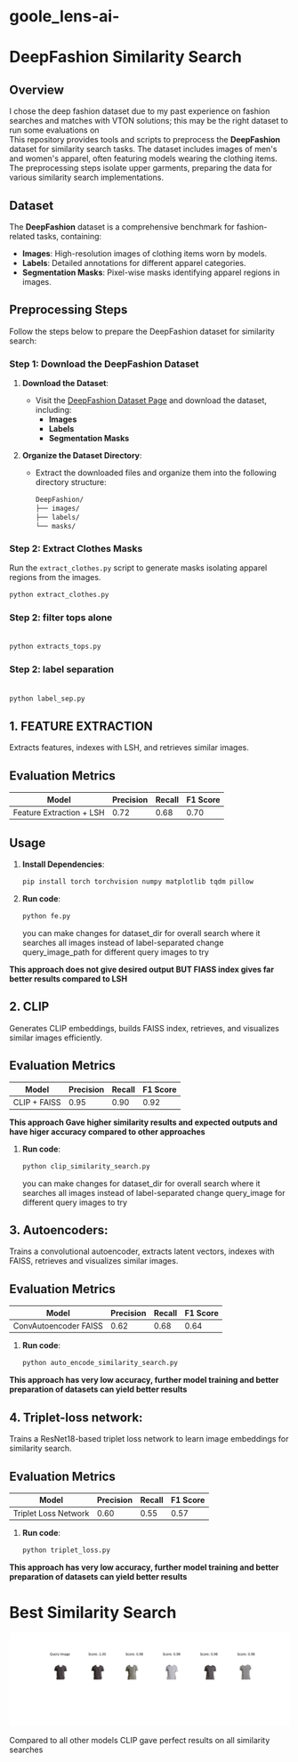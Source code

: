# goole_lens-ai-

# DeepFashion Similarity Search

## Overview
I chose the deep fashion dataset due to my past experience on fashion searches and matches with VTON solutions; this may be the right dataset to run some evaluations on  
This repository provides tools and scripts to preprocess the **DeepFashion** dataset for similarity search tasks. The dataset includes images of men's and women's apparel, often featuring models wearing the clothing items. The preprocessing steps isolate upper garments, preparing the data for various similarity search implementations.

## Dataset

The **DeepFashion** dataset is a comprehensive benchmark for fashion-related tasks, containing:

- **Images**: High-resolution images of clothing items worn by models.
- **Labels**: Detailed annotations for different apparel categories.
- **Segmentation Masks**: Pixel-wise masks identifying apparel regions in images.

## Preprocessing Steps

Follow the steps below to prepare the DeepFashion dataset for similarity search:

### Step 1: Download the DeepFashion Dataset

1. **Download the Dataset**:
   - Visit the [DeepFashion Dataset Page](http://mmlab.ie.cuhk.edu.hk/projects/DeepFashion/InShopRetrieval.html) and download the dataset, including:
     - **Images**
     - **Labels**
     - **Segmentation Masks**

2. **Organize the Dataset Directory**:
   - Extract the downloaded files and organize them into the following directory structure:

     ```
     DeepFashion/
     ├── images/
     ├── labels/
     └── masks/
     ```

### Step 2: Extract Clothes Masks

Run the `extract_clothes.py` script to generate masks isolating apparel regions from the images.

```bash
python extract_clothes.py

```

### Step 2: filter tops alone
``` bash

python extracts_tops.py
```

### Step 2: label separation
``` bash

python label_sep.py
```



## 1. FEATURE EXTRACTION

Extracts features, indexes with LSH, and retrieves similar images.

## Evaluation Metrics

| Model                     | Precision | Recall | F1 Score |
|---------------------------|-----------|--------|----------|
| Feature Extraction + LSH  | 0.72      | 0.68   | 0.70     |


## Usage

1. **Install Dependencies**:
   ```bash
   pip install torch torchvision numpy matplotlib tqdm pillow
   ```
1. **Run code**:
   ```bash
   python fe.py
   ```
   you can make changes for dataset_dir for overall search where it searches all images instead of label-separated
   change query_image_path for different query images to try

**This approach does not give desired output BUT FIASS index gives far better results compared to LSH**




## 2. CLIP

Generates CLIP embeddings, builds FAISS index, retrieves, and visualizes similar images efficiently.

## Evaluation Metrics

| Model        | Precision | Recall | F1 Score |
|--------------|-----------|--------|----------|
| CLIP + FAISS | 0.95      | 0.90   | 0.92     |

 **This approach Gave higher similarity results and expected outputs and have higer accuracy compared to other approaches**

1. **Run code**:
   ```bash
   python clip_similarity_search.py
   ```
   you can make changes for dataset_dir for overall search where it searches all images instead of label-separated
   change query_image for different query images to try
   

## 3. Autoencoders:

Trains a convolutional autoencoder, extracts latent vectors, indexes with FAISS, retrieves and visualizes similar images.

## Evaluation Metrics

| Model                 | Precision | Recall | F1 Score |
|-----------------------|-----------|--------|----------|
| ConvAutoencoder FAISS | 0.62      | 0.68   | 0.64     |

1. **Run code**:
   ```bash
   python auto_encode_similarity_search.py
   ```
**This approach has very low accuracy, further model training and better preparation of datasets can yield better results**

## 4. Triplet-loss network:

Trains a ResNet18-based triplet loss network to learn image embeddings for similarity search.

## Evaluation Metrics

| Model                  | Precision | Recall | F1 Score |
|------------------------|-----------|--------|----------|
| Triplet Loss Network   | 0.60      | 0.55   | 0.57     |


1. **Run code**:
   ```bash
   python triplet_loss.py
   ```
**This approach has very low accuracy, further model training and better preparation of datasets can yield better results**


# Best Similarity Search

![alt text](https://github.com/dineshelavazhagan/goole_lens-ai-/blob/main/Figure_1.png)

Compared to all other models CLIP gave perfect results on all similarity searches


